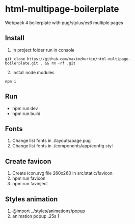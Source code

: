 # html-multipage-boilerplate
Webpack 4 boilerplate with pug/stylus/es6 multiple pages

## Install
1. In project folder run in console
```
git clone https://github.com/maximzhurkin/html-multipage-boilerplate.git . && rm -rf .git
```
2. Install node modules
```
npm i
```

## Run
- npm run dev
- npm run build

## Fonts
1) Change list fonts in ./layouts/page.pug
2) Change list fonts in ./components/app/config.styl

## Create favicon
1) Create icon.svg file 260x260 in src/static/favicon
2) npm run favicon
3) npm run favinject

## Styles animation
1) @import ../styles/animations/popup
2) animation popup .25s 1
